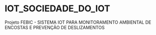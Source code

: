 # IOT_SOCIEDADE_DO_IOT
Projeto FEBIC - SISTEMA IOT PARA MONITORAMENTO AMBIENTAL DE ENCOSTAS E PREVENÇÃO DE DESLIZAMENTOS
